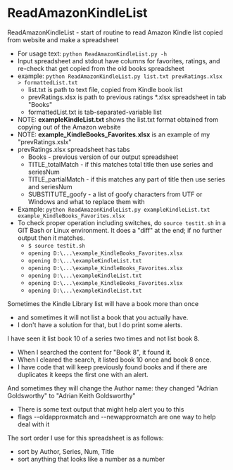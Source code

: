 # ReadAmazonKindleList

ReadAmazonKindleList - start of routine to read Amazon Kindle list copied from website and make a spreadsheet
- For usage text: `python ReadAmazonKindleList.py -h`
- Input spreadsheet and stdout have columns for favorites, ratings, and re-check that get copied from the old books spreadsheet
- example: `python ReadAmazonKindleList.py list.txt prevRatings.xlsx  > formattedList.txt`
  - list.txt is path to text file, copied from Kindle book list
  - prevRatings.xlsx is path to previous ratings *.xlsx spreadsheet in tab "Books"
  - formattedList.txt is tab-separated-variable list
- NOTE: **exampleKindleList.txt** shows the list.txt format obtained from copying out of the Amazon website
- NOTE: **example_KindleBooks_Favorites.xlsx** is an example of my "prevRatings.xslx"
- prevRatings.xlsx spreadsheet has tabs
  - Books                - previous version of our output spreadsheet
  - TITLE_totalMatch     - if this matches total title then use series and seriesNum
  - TITLE_partialMatch   - if this matches any part of title then use series and seriesNum
  - SUBSTITUTE_goofy - a list of goofy characters from UTF or Windows and what to replace them with
- Example: `python ReadAmazonKindleList.py exampleKindleList.txt example_KindleBooks_Favorites.xlsx`
- To check proper operation including switches, do `source testit.sh` in a GIT Bash or Linux environment. It does a "diff" at the end; if no further output then it matches.
  - `$ source testit.sh`
  - `opening D:\...\example_KindleBooks_Favorites.xlsx`
  - `opening D:\...\exampleKindleList.txt`
  - `opening D:\...\example_KindleBooks_Favorites.xlsx`
  - `opening D:\...\exampleKindleList.txt`
  - `opening D:\...\example_KindleBooks_Favorites.xlsx`
  - `opening D:\...\exampleKindleList.txt`
  
Sometimes the Kindle Library list will have a book more than once
- and sometimes it will not list a book that you actually have.
- I don't have a solution for that, but I do print some alerts.

I have seen it list book 10 of a series two times and not list book 8.
- When I searched the content for "Book 8", it found it.
- When I cleared the search, it listed book 10 once and book 8 once.
- I have code that will keep previously found books and if there are duplicates it keeps the first one with an alert.

And sometimes they will change the Author name: they changed "Adrian Goldsworthy" to "Adrian Keith Goldsworthy"
- There is some text output that might help alert you to this
- flags --oldapproxmatch and --newapproxmatch are one way to help deal with it

The sort order I use for this spreadsheet is as follows:
- sort by Author, Series, Num, Title
- sort anything that looks like a number as a number

